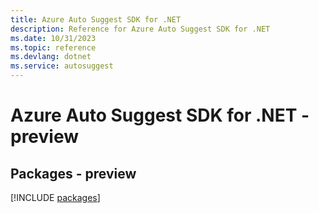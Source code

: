 ```yaml
---
title: Azure Auto Suggest SDK for .NET
description: Reference for Azure Auto Suggest SDK for .NET
ms.date: 10/31/2023
ms.topic: reference
ms.devlang: dotnet
ms.service: autosuggest
---
```

# Azure Auto Suggest SDK for .NET - preview
## Packages - preview
[!INCLUDE [packages](auto-suggest-index.md)]